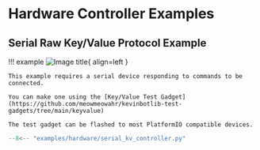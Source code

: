 # Hardware Controller Examples

## Serial Raw Key/Value Protocol Example

!!! example
    ![Image title](../media/nano.png){ align=left }

    This example requires a serial device responding to commands to be connected.

    You can make one using the [Key/Value Test Gadget](https://github.com/meowmeowahr/kevinbotlib-test-gadgets/tree/main/keyvalue)

    The test gadget can be flashed to most PlatformIO compatible devices.

```python title="examples/hardware/serial_kv_controller.py" linenums="1"
--8<-- "examples/hardware/serial_kv_controller.py"
```


[^1]: Arduino Nano image modified from an original image by MakeMagazinDE, licensed under CC BY-SA 4.0 ([link](https://commons.wikimedia.org/wiki/File:Arduino_nano_isometr.jpg)).
